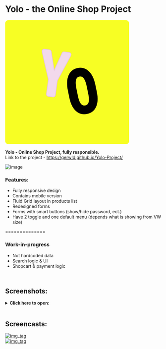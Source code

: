 # Yolo - the Online Shop Project
![Logo](https://raw.githubusercontent.com/gerwld/host-data/cb11fddbc5aa0a92ea3d2a8918c89eb48e954552/logo-yo.svg)

<b>Yolo - Online Shop Project, fully responsible.</b> \
Link to the project - https://gerwld.github.io/Yolo-Project/

![image](https://user-images.githubusercontent.com/47056812/139115659-44bb6e43-4eb0-423b-ac84-3ea399cd4569.png)

### Features:
- Fully responsive design
- Contains mobile version
- Fluid Grid layout in products list
- Redesigned forms
- Forms with smart buttons (show/hide password, ect.)
- Have 2 toggle and one default menu (depends what is showing from VW size)

==============

### Work-in-progress
- Not hardcoded data
- Search logic & UI
- Shopcart & payment logic

<br>

## Screenshots:

<details><summary><b>Click here to open:</b></summary><br>
 
![tg_image_3261434955](https://user-images.githubusercontent.com/47056812/139117064-355ab5a2-73b2-40f9-ada6-ced1996ed7a2.jpeg) <hr/>
![image](https://user-images.githubusercontent.com/47056812/139117118-0a17b301-39e8-4c2f-a7a7-bd083419e020.png) <hr/>
![image](https://user-images.githubusercontent.com/47056812/139117098-df65180f-65a0-40e2-8ff7-d62ff0f1cf0d.png) <hr/>
![image](https://user-images.githubusercontent.com/47056812/139117157-ec31bbeb-ec32-4aef-b92e-01c84240877b.png) <hr/>
![image](https://user-images.githubusercontent.com/47056812/139117144-df5f6870-dc3a-4eb2-a54d-36dfb4df4e09.png) <hr/>
![image](https://user-images.githubusercontent.com/47056812/139117180-4a48425a-18d6-4edf-a5dc-2e871b7b28dd.png) <hr/>
![image](https://user-images.githubusercontent.com/47056812/139117264-f1e4da10-25c1-4408-a958-0bc25de0f8bf.png) <hr/>

</details>
<br>

## Screencasts:

[![img_tag](https://user-images.githubusercontent.com/47056812/139117650-31477664-c997-43b2-8720-82a405ddc72d.png)](https://youtu.be/bWtihxKpe-8)
<br>
[![img_tag](https://user-images.githubusercontent.com/47056812/139116099-e5657c1c-309b-4915-bc4d-99edecd8ac6b.png)](https://youtu.be/2xELyaefBWY)
